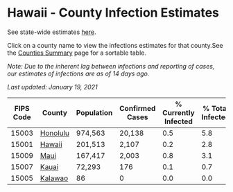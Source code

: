 # Hawaii - County Infection Estimates

See state-wide estimates [here](/infections/us-hi).

Click on a county name to view the infections estimates for that county.See the [Counties Summary](/infections/summary-counties) page for a sortable table.

*Note: Due to the inherent lag between infections and reporting of cases, our estimates of infections are as of 14 days ago.*

*Last updated: January 19, 2021*

|   FIPS Code |               County |   Population |   Confirmed Cases |   % Currently Infected |   % Total Infected |
|-------------|----------------------|--------------|-------------------|------------------------|--------------------|
|       15003 | [Honolulu](honolulu) |      974,563 |            20,138 |                    0.5 |                5.8 |
|       15001 |     [Hawaii](hawaii) |      201,513 |             2,107 |                    0.2 |                2.8 |
|       15009 |         [Maui](maui) |      167,417 |             2,003 |                    0.8 |                3.1 |
|       15007 |       [Kauai](kauai) |       72,293 |               176 |                    0.1 |                0.7 |
|       15005 |   [Kalawao](kalawao) |           86 |                 0 |                    0.0 |                0.0 |